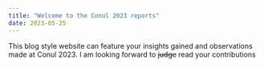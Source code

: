 ```yaml
---
title: "Welcome to the Conul 2023 reports"
date: 2023-05-25
---
```


This blog style website can feature your insights gained and observations made at Conul 2023. I am looking forward to ~~judge~~ read your contributions
